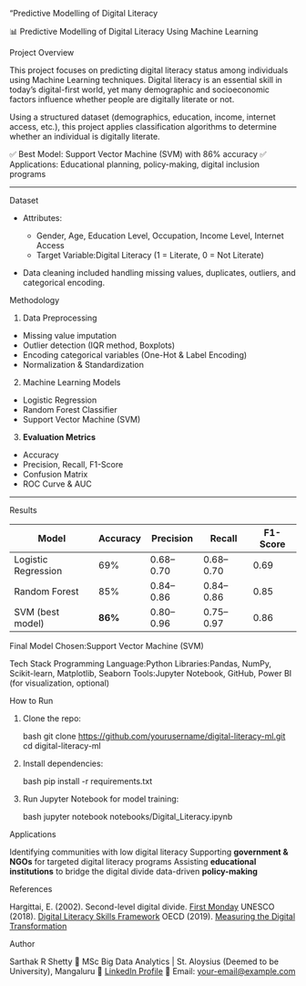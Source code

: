 “Predictive Modelling of Digital Literacy 


 📊 Predictive Modelling of Digital Literacy Using Machine Learning

 Project Overview

This project focuses on predicting digital literacy status among individuals using Machine Learning techniques.
Digital literacy is an essential skill in today’s digital-first world, yet many demographic and socioeconomic factors influence whether people are digitally literate or not.

Using a structured dataset (demographics, education, income, internet access, etc.), this project applies classification algorithms to determine whether an individual is digitally literate.

✅ Best Model: Support Vector Machine (SVM) with 86% accuracy
✅ Applications: Educational planning, policy-making, digital inclusion programs

---



 Dataset

* Attributes:

  * Gender, Age, Education Level, Occupation, Income Level, Internet Access
  * Target Variable:Digital Literacy (1 = Literate, 0 = Not Literate)
* Data cleaning included handling missing values, duplicates, outliers, and categorical encoding.



Methodology

1. Data Preprocessing

* Missing value imputation
* Outlier detection (IQR method, Boxplots)
* Encoding categorical variables (One-Hot & Label Encoding)
* Normalization & Standardization

 2. Machine Learning Models

* Logistic Regression
* Random Forest Classifier
* Support Vector Machine (SVM)

 3. **Evaluation Metrics**

* Accuracy
* Precision, Recall, F1-Score
* Confusion Matrix
* ROC Curve & AUC

---

Results

| Model               | Accuracy | Precision | Recall    | F1-Score |
| ------------------- | -------- | --------- | --------- | -------- |
| Logistic Regression | 69%      | 0.68–0.70 | 0.68–0.70 | 0.69     |
| Random Forest       | 85%      | 0.84–0.86 | 0.84–0.86 | 0.85     |
| SVM (best model)    | **86%**  | 0.80–0.96 | 0.75–0.97 | 0.86     |

Final Model Chosen:Support Vector Machine (SVM)


 Tech Stack
Programming Language:Python
Libraries:Pandas, NumPy, Scikit-learn, Matplotlib, Seaborn
Tools:Jupyter Notebook, GitHub, Power BI (for visualization, optional)



 How to Run

1. Clone the repo:

   bash
   git clone https://github.com/yourusername/digital-literacy-ml.git
   cd digital-literacy-ml
   

2. Install dependencies:

   bash
   pip install -r requirements.txt
   

3. Run Jupyter Notebook for model training:

   bash
   jupyter notebook notebooks/Digital_Literacy.ipynb
  



 Applications

 Identifying communities with low digital literacy
 Supporting **government & NGOs** for targeted digital literacy programs
 Assisting **educational institutions** to bridge the digital divide
 data-driven **policy-making**



References

 Hargittai, E. (2002). Second-level digital divide. [First Monday](https://firstmonday.org/ojs/index.php/fm/article/view/942)
 UNESCO (2018). [Digital Literacy Skills Framework](https://unesdoc.unesco.org/ark:/48223/pf0000265403)
 OECD (2019). [Measuring the Digital Transformation](https://doi.org/10.1787/9789264311992-en)


Author

Sarthak R Shetty
📌 MSc Big Data Analytics | St. Aloysius (Deemed to be University), Mangaluru
🔗 [LinkedIn Profile](https://www.linkedin.com/in/yourlinkedinid)
📧 Email: [your-email@example.com](mailto:your-email@example.com)


